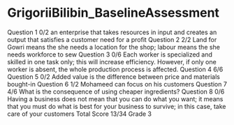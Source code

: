 # GrigoriiBilibin_BaselineAssessment
Question 1 0/2
an enterprise that takes resources in input and creates an output that satisfies a customer need for a profit
Question 2 2/2
Land for Gowri means the she needs a location for the shop; labour means the she needs workforce to sew
Question 3 0/6
Each worker is specialized and skilled in one task only; this will increase efficiency. However, if only one worker is absent, the whole production process is affected.
Question 4 6/6
Question 5 0/2
Added value is the difference between price and materials bought-in
Question 6 1/2
Mohameed can focus on his customers
Question 7 4/6
What is the consequence of using cheaper ingredients?
Question 8 0/6
Having a business does not mean that you can do what you want; it means that you must do what is best for your business to survive; in this case, take care of your customers
Total Score 13/34 Grade 3

